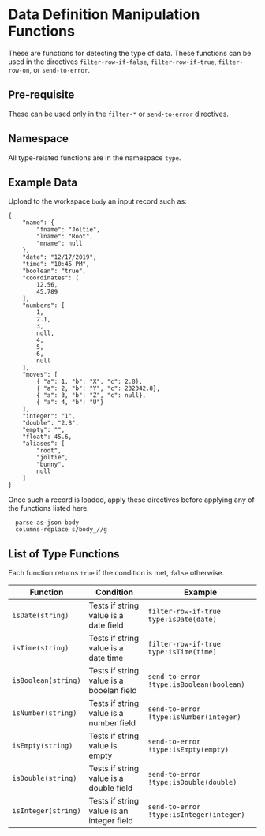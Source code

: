 # Data Definition Manipulation Functions

These are functions for detecting the type of data. These functions can be used in the
directives `filter-row-if-false`, `filter-row-if-true`, `filter-row-on`, or
`send-to-error`.


## Pre-requisite

These can be used only in the `filter-*` or `send-to-error` directives.


## Namespace

All type-related functions are in the namespace `type`.


## Example Data

Upload to the workspace `body` an input record such as:

```
{
    "name": {
        "fname": "Joltie",
        "lname": "Root",
        "mname": null
    },
    "date": "12/17/2019",
    "time": "10:45 PM",
    "boolean": "true",
    "coordinates": [
        12.56,
        45.789
    ],
    "numbers": [
        1,
        2.1,
        3,
        null,
        4,
        5,
        6,
        null
    ],
    "moves": [
        { "a": 1, "b": "X", "c": 2.8},
        { "a": 2, "b": "Y", "c": 232342.8},
        { "a": 3, "b": "Z", "c": null},
        { "a": 4, "b": "U"}
    ],
    "integer": "1",
    "double": "2.8",
    "empty": "",
    "float": 45.6,
    "aliases": [
        "root",
        "joltie",
        "bunny",
        null
    ]
}
```

Once such a record is loaded, apply these directives before applying any of the functions
listed here:
```
  parse-as-json body
  columns-replace s/body_//g
```

## List of Type Functions

Each function returns `true` if the condition is met, `false` otherwise.

| Function            | Condition                                 | Example                                  |
| ------------------- | ----------------------------------------- | ---------------------------------------- |
| `isDate(string)`    | Tests if string value is a date field     | `filter-row-if-true type:isDate(date)`   |
| `isTime(string)`    | Tests if string value is a date time      | `filter-row-if-true type:isTime(time)`   |
| `isBoolean(string)` | Tests if string value is a booelan field  | `send-to-error !type:isBoolean(boolean)` |
| `isNumber(string)`  | Tests if string value is a number field   | `send-to-error !type:isNumber(integer)`  |
| `isEmpty(string)`   | Tests if string value is empty            | `send-to-error !type:isEmpty(empty)`     |
| `isDouble(string)`  | Tests if string value is a double field   | `send-to-error !type:isDouble(double)`   |
| `isInteger(string)` | Tests if string value is an integer field | `send-to-error !type:isInteger(integer)` |
